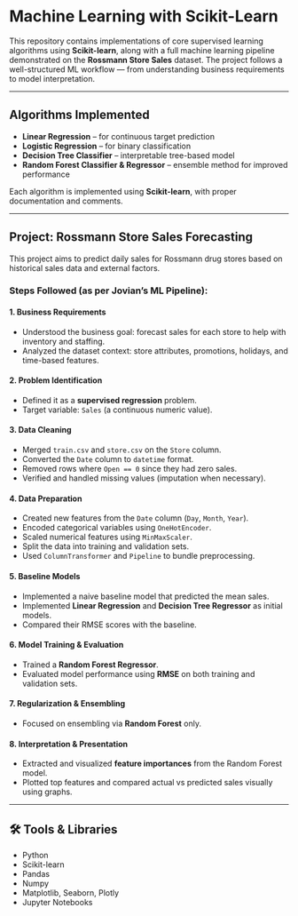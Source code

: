 #  Machine Learning with Scikit-Learn

This repository contains implementations of core supervised learning algorithms using **Scikit-learn**, along with a full machine learning pipeline demonstrated on the **Rossmann Store Sales** dataset. The project follows a well-structured ML workflow — from understanding business requirements to model interpretation.

---
##  Algorithms Implemented

- **Linear Regression** – for continuous target prediction  
- **Logistic Regression** – for binary classification  
- **Decision Tree Classifier** – interpretable tree-based model  
- **Random Forest Classifier & Regressor** – ensemble method for improved performance  

Each algorithm is implemented using **Scikit-learn**, with proper documentation and comments.

---

##  Project: Rossmann Store Sales Forecasting

This project aims to predict daily sales for Rossmann drug stores based on historical sales data and external factors.

###  Steps Followed (as per Jovian’s ML Pipeline):

#### 1. **Business Requirements**
- Understood the business goal: forecast sales for each store to help with inventory and staffing.
- Analyzed the dataset context: store attributes, promotions, holidays, and time-based features.

#### 2. **Problem Identification**
- Defined it as a **supervised regression** problem.
- Target variable: `Sales` (a continuous numeric value).

#### 3. **Data Cleaning**
- Merged `train.csv` and `store.csv` on the `Store` column.
- Converted the `Date` column to `datetime` format.
- Removed rows where `Open == 0` since they had zero sales.
- Verified and handled missing values (imputation when necessary).

#### 4. **Data Preparation**
- Created new features from the `Date` column (`Day`, `Month`, `Year`).
- Encoded categorical variables using `OneHotEncoder`.
- Scaled numerical features using `MinMaxScaler`.
- Split the data into training and validation sets.
- Used `ColumnTransformer` and `Pipeline` to bundle preprocessing.

#### 5. **Baseline Models**
- Implemented a naive baseline model that predicted the mean sales.
- Implemented **Linear Regression** and **Decision Tree Regressor** as initial models.
- Compared their RMSE scores with the baseline.

#### 6. **Model Training & Evaluation**
- Trained a **Random Forest Regressor**.
- Evaluated model performance using **RMSE** on both training and validation sets.

#### 7. **Regularization & Ensembling**
- Focused on ensembling via **Random Forest** only.

#### 8. **Interpretation & Presentation**
- Extracted and visualized **feature importances** from the Random Forest model.
- Plotted top features and compared actual vs predicted sales visually using graphs.

---

## 🛠 Tools & Libraries

- Python  
- Scikit-learn  
- Pandas
- Numpy  
- Matplotlib, Seaborn, Plotly
- Jupyter Notebooks
